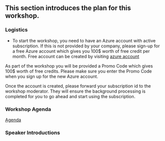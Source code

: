 ## This section introduces the plan for this workshop.

### Logistics

* To start the workshop, you need to have an Azure account with active subscription. If this is not provided by your company, please sign-up for a free Azure account which gives you 100$ worth of free credit per month. Free account can be created by visiting [azure account](https://www.microsoftazurepass.com/)

As part of the workshop you will be provided a Promo Code which gives 100$ worth of free credits. Please make sure you enter the Promo Code when you sign up for the new Azure account.

Once the account is created, please forward your subscription id to the workshop moderator. They will ensure the background processing is completed for you to go ahead and start using the subscription.
  

### Workshop Agenda
[Agenda](Agenda.md)

### Speaker Introductions

